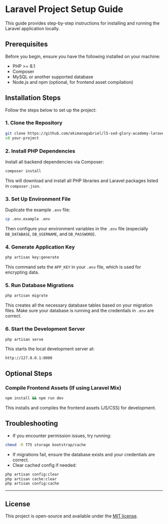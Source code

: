 # Laravel Project Setup Guide

This guide provides step-by-step instructions for installing and running the Laravel application locally.

## Prerequisites

Before you begin, ensure you have the following installed on your machine:

-   PHP >= 8.1
-   Composer
-   MySQL or another supported database
-   Node.js and npm (optional, for frontend asset compilation)

## Installation Steps

Follow the steps below to set up the project:

### 1. Clone the Repository

```bash
git clone https://github.com/akimanagabriel/l5-sod-glory-academy-laravel.git
cd your-project
```

### 2. Install PHP Dependencies

Install all backend dependencies via Composer:

```bash
composer install
```

This will download and install all PHP libraries and Laravel packages listed in `composer.json`.

### 3. Set Up Environment File

Duplicate the example `.env` file:

```bash
cp .env.example .env
```

Then configure your environment variables in the `.env` file (especially `DB_DATABASE`, `DB_USERNAME`, and `DB_PASSWORD`).

### 4. Generate Application Key

```bash
php artisan key:generate
```

This command sets the `APP_KEY` in your `.env` file, which is used for encrypting data.

### 5. Run Database Migrations

```bash
php artisan migrate
```

This creates all the necessary database tables based on your migration files. Make sure your database is running and the credentials in `.env` are correct.

### 6. Start the Development Server

```bash
php artisan serve
```

This starts the local development server at:

```
http://127.0.0.1:8000
```

## Optional Steps

### Compile Frontend Assets (If using Laravel Mix)

```bash
npm install && npm run dev
```

This installs and compiles the frontend assets (JS/CSS) for development.

## Troubleshooting

-   If you encounter permission issues, try running:

```bash
chmod -R 775 storage bootstrap/cache
```

-   If migrations fail, ensure the database exists and your credentials are correct.
-   Clear cached config if needed:

```bash
php artisan config:clear
php artisan cache:clear
php artisan config:cache
```

---

## License

This project is open-source and available under the [MIT license](LICENSE).
